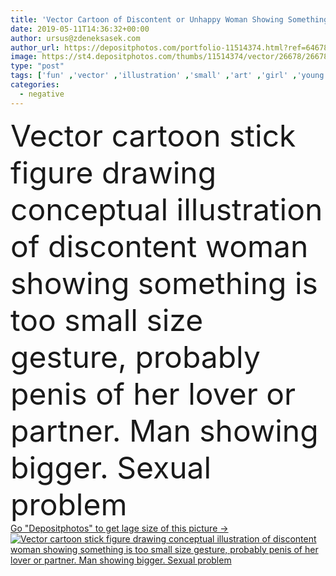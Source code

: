 ```yaml
---
title: 'Vector Cartoon of Discontent or Unhappy Woman Showing Something is Too Small Size Gesture, Man Showing Bigger, Possibly Penis'
date: 2019-05-11T14:36:32+00:00
author: ursus@zdeneksasek.com
author_url: https://depositphotos.com/portfolio-11514374.html?ref=64678756
image: https://st4.depositphotos.com/thumbs/11514374/vector/26678/266789940/api_thumb_450.jpg?forcejpeg=true
type: "post"
tags: ['fun' ,'vector' ,'illustration' ,'small' ,'art' ,'girl' ,'young' ,'little' ,'face' ,'man' ,'cartoon' ,'hand' ,'character' ,'expression' ,'concept' ,'draw' ,'figure' ,'sex' ,'woman' ,'finger' ,'measuring' ,'measure' ,'drawing' ,'Presentation' ,'show' ,'metaphor' ,'problem' ,'negative' ,'stick' ,'humor' ,'conceptual' ,'tiny' ,'size' ,'frustration' ,'gesture' ,'Gesturing' ,'showing' ,'sexual' ,'penis' ,'unhappy' ,'dissatisfied' ,'discontent' ,'dissatisfaction' ,'demonstrating' ,'stickman' ,'ridicule' ,'smallness' ]
categories: 
  - negative
---
```

<div aling="center">
            <font size="60"> Vector cartoon stick figure drawing conceptual illustration of discontent woman showing something is too small size gesture, probably penis of her lover or partner. Man showing bigger. Sexual problem</font>   
</div>
<div>
    <a href='https://st4.depositphotos.com/thumbs/11514374/vector/26678/266789940/api_thumb_450.jpg?forcejpeg=true?ref=64678756' target=_blank > Go "Depositphotos" to get lage size of this picture ->
        <img href='https://st4.depositphotos.com/thumbs/11514374/vector/26678/266789940/api_thumb_450.jpg?forcejpeg=true?ref=64678756' src='https://st4.depositphotos.com/11514374/26678/v/950/depositphotos_266789940-stock-illustration-vector-cartoon-of-discontent-or.jpg?forcejpeg=true' alt='Vector cartoon stick figure drawing conceptual illustration of discontent woman showing something is too small size gesture, probably penis of her lover or partner. Man showing bigger. Sexual problem' >
    </a>
</div>
